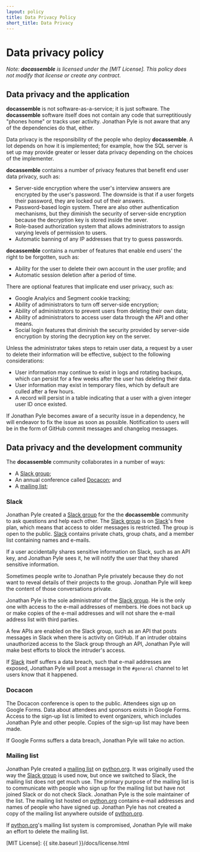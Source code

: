 ```yaml
---
layout: policy
title: Data Privacy Policy
short_title: Data Privacy
---
```


# Data privacy policy

*Note: **docassemble** is licensed under the [MIT License].  This
policy does not modify that license or create any contract.*

## Data privacy and the application

**docassemble** is not software-as-a-service; it is just software.
The **docassemble** software itself does not contain any code that
surreptitiously "phones home" or tracks user activity.  Jonathan Pyle
is not aware that any of the dependencies do that, either.

Data privacy is the responsibility of the people who deploy
**docassemble**.  A lot depends on how it is implemented; for example,
how the SQL server is set up may provide greater or lesser data
privacy depending on the choices of the implementer.

**docassemble** contains a number of privacy features that benefit end
user data privacy, such as:
* Server-side encryption where the user's interview answers are
  encrypted by the user's password.  The downside is that if a user
  forgets their password, they are locked out of their answers.
* Password-based login system.  There are also other authentication
  mechanisms, but they diminish the security of server-side encryption
  because the decryption key is stored inside the sever.
* Role-based authorization system that allows administrators to assign
  varying levels of permission to users.
* Automatic banning of any IP addresses that try to guess passwords.

**docassemble** contains a number of features that enable end users'
the right to be forgotten, such as:

* Ability for the user to delete their own account in the user
  profile; and 
* Automatic session deletion after a period of time.

There are optional features that implicate end user privacy, such as:

* Google Analyics and Segment cookie tracking;
* Ability of administrators to turn off server-side encryption;
* Ability of administrators to prevent users from deleting their own
  data;
* Ability of administrators to access user data through the API and
  other means.
* Social login features that diminish the security provided by
  server-side encryption by storing the decryption key on the server.
  
Unless the administrator takes steps to retain user data, a request by
a user to delete their information will be effective, subject to the
following considerations:

* User information may continue to exist in logs and rotating backups,
  which can persist for a few weeks after the user has deleting their data.
* User information may exist in temporary files, which by default are
  culled after a few hours.
* A record will persist in a table indicating that a user with a given
  integer user ID once existed.

If Jonathan Pyle becomes aware of a security issue in a dependency, he
will endeavor to fix the issue as soon as possible.  Notification to
users will be in the form of GitHub commit messages and changelog
messages.

## Data privacy and the development community

The **docassemble** community collaborates in a number of ways:

* A [Slack group];
* An annual conference called [Docacon]; and
* A [mailing list];

### Slack

Jonathan Pyle created a [Slack group] for the the **docassemble**
community to ask questions and help each other.  The [Slack group] is
on [Slack]'s free plan, which means that access to older messages is
restricted.  The group is open to the public.  [Slack] contains
private chats, group chats, and a member list containing names and
e-mails.

If a user accidentally shares sensitive information on Slack, such as
an API key, and Jonathan Pyle sees it, he will notify the user that
they shared sensitive information.

Sometimes people write to Jonathan Pyle privately because they do not
want to reveal details of their projects to the group.  Jonathan Pyle
will keep the content of those conversations private.

Jonathan Pyle is the sole administrator of the [Slack group].  He is
the only one with access to the e-mail addresses of members.  He does
not back up or make copies of the e-mail addresses and will not share
the e-mail address list with third parties.

A few APIs are enabled on the Slack group, such as an API that posts
messages in Slack when there is activity on GitHub.  If an intruder
obtains unauthorized access to the Slack group through an API,
Jonathan Pyle will make best efforts to block the intruder's access.

If [Slack] itself suffers a data breach, such that e-mail addresses
are exposed, Jonathan Pyle will post a message in the `#general`
channel to let users know that it happened.

### Docacon

The Docacon conference is open to the public.  Attendees sign up on
Google Forms.  Data about attendees and sponsors exists in Google
Forms.  Access to the sign-up list is limited to event organizers,
which includes Jonathan Pyle and other people.  Copies of the sign-up
list may have been made.

If Google Forms suffers a data breach, Jonathan Pyle will take no
action.

### Mailing list

Jonathan Pyle created a [mailing list] on [python.org].  It was
originally used the way the [Slack group] is used now, but once we
switched to Slack, the mailing list does not get much use.  The
primary purpose of the mailing list is to communicate with people who
sign up for the mailing list but have not joined Slack or do not check
Slack.  Jonathan Pyle is the sole maintainer of the list.  The mailing
list hosted on [python.org] contains e-mail addresses and names of
people who have signed up.  Jonathan Pyle has not created a copy of
the mailing list anywhere outside of [python.org].

If [python.org]'s mailing list system is compromised, Jonathan Pyle
will make an effort to delete the mailing list.

[Slack]: https://slack.com
[python.org]: https://mail.python.org/archives/
[Docacon]: https://docacon.com
[mailing list]: https://mail.python.org/mm3/mailman3/lists/docassemble.python.org/
[Slack group]: https://join.slack.com/t/docassemble/shared_invite/enQtMjQ0Njc1NDk0NjU2LTUyOGIxMDcxYzg1NGZhNDY5NDI2ZTVkMDhlOGJlNTgzZTUwYzNhYTJiMTJmMDYzYjQ0YWNmNjFiOTE5NmQzMjc
[MIT License]: {{ site.baseurl }}/docs/license.html
